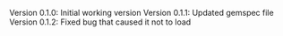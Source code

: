 Version 0.1.0: Initial working version
Version 0.1.1: Updated gemspec file
Version 0.1.2: Fixed bug that caused it not to load